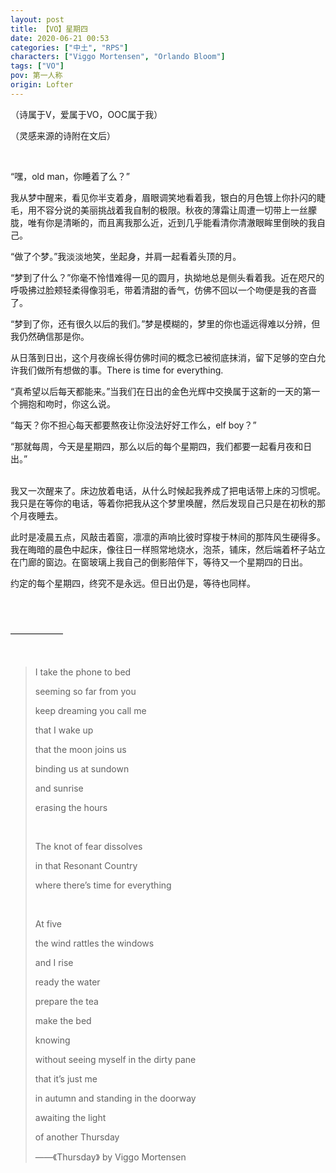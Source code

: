 ```yaml
---
layout: post
title: 【VO】星期四
date: 2020-06-21 00:53
categories: ["中土", "RPS"]
characters: ["Viggo Mortensen", "Orlando Bloom"]
tags: ["VO"]
pov: 第一人称
origin: Lofter
---
```


（诗属于V，爱属于VO，OOC属于我）

（灵感来源的诗附在文后）

<br>

“嘿，old man，你睡着了么？”

我从梦中醒来，看见你半支着身，眉眼调笑地看着我，银白的月色镀上你扑闪的睫毛，用不容分说的美丽挑战着我自制的极限。秋夜的薄霜让周遭一切带上一丝朦胧，唯有你是清晰的，而且离我那么近，近到几乎能看清你清澈眼眸里倒映的我自己。

“做了个梦。”我淡淡地笑，坐起身，并肩一起看着头顶的月。

“梦到了什么？”你毫不怜惜难得一见的圆月，执拗地总是侧头看着我。近在咫尺的呼吸拂过脸颊轻柔得像羽毛，带着清甜的香气，仿佛不回以一个吻便是我的吝啬了。

“梦到了你，还有很久以后的我们。”梦是模糊的，梦里的你也遥远得难以分辨，但我仍然确信那是你。

从日落到日出，这个月夜绵长得仿佛时间的概念已被彻底抹消，留下足够的空白允许我们做所有想做的事。There is time for everything.

“真希望以后每天都能来。”当我们在日出的金色光辉中交换属于这新的一天的第一个拥抱和吻时，你这么说。

“每天？你不担心每天都要熬夜让你没法好好工作么，elf boy？”

“那就每周，今天是星期四，那么以后的每个星期四，我们都要一起看月夜和日出。”
<br><br>

我又一次醒来了。床边放着电话，从什么时候起我养成了把电话带上床的习惯呢。我只是在等你的电话，等着你把我从这个梦里唤醒，然后发现自己只是在初秋的那个月夜睡去。

此时是凌晨五点，风敲击着窗，凛凛的声响比彼时穿梭于林间的那阵风生硬得多。我在晦暗的晨色中起床，像往日一样照常地烧水，泡茶，铺床，然后端着杯子站立在门廊的窗边。在窗玻璃上我自己的倒影陪伴下，等待又一个星期四的日出。

约定的每个星期四，终究不是永远。但日出仍是，等待也同样。

<br><br>

——————

<br>

> I take the phone to bed
>
> seeming so far from you
>
> keep dreaming you call me
>
> that I wake up
>
> that the moon joins us
>
> binding us at sundown
>
> and sunrise
>
> erasing the hours
>
> <br>
>
> The knot of fear dissolves
>
> in that Resonant Country
>
> where there’s time for everything
>
> <br>
>
> At five
>
> the wind rattles the windows
>
> and I rise
>
> ready the water
>
> prepare the tea
>
> make the bed
>
> knowing
>
> without seeing myself in the dirty pane
>
> that it’s just me
>
> in autumn and standing in the doorway
>
> awaiting the light
>
> of another Thursday
>
> ——《Thursday》 by Viggo Mortensen
